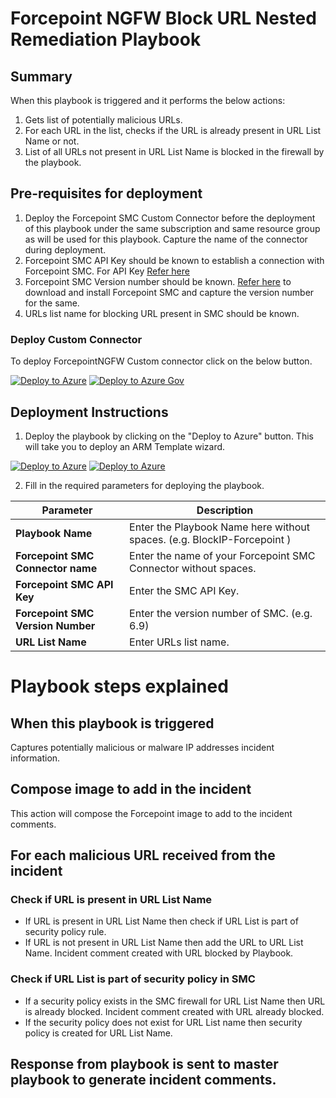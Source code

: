 # Forcepoint NGFW Block URL Nested Remediation Playbook

## Summary
 When  this playbook is triggered and it performs the below actions:
 1. Gets list of potentially malicious URLs.
 2. For each URL in the list, checks if the URL is already present in URL List Name or not.
 3. List of all URLs not present in URL List Name is blocked in the firewall by the playbook.

 ## Pre-requisites for deployment
 1. Deploy the Forcepoint SMC Custom Connector before the deployment of this playbook under the same subscription and same resource group as will be used for this playbook. Capture the name of the connector during deployment.
 2. Forcepoint SMC API Key should be known to establish a connection with Forcepoint SMC. For API Key [Refer here](http://www.websense.com/content/support/library/ngfw/v610/rfrnce/ngfw_6100_ug_smc-api_a_en-us.pdf )
 3. Forcepoint SMC Version number should be known. [Refer here](https://help.stonesoft.com/onlinehelp/StoneGate/SMC/) to download and install Forcepoint SMC and capture the version number for the same.
 4. URLs list name for blocking URL present in SMC should be known.

 ### Deploy Custom Connector

To deploy ForcepointNGFW Custom connector click on the below button.

[![Deploy to Azure](https://aka.ms/deploytoazurebutton)](https://portal.azure.com/#create/Microsoft.Template/uri/https%3A%2F%2Fraw.githubusercontent.com%2FAzure%2FAzure-Sentinel%2Fmaster%2FPlaybooks%2FForcepointNGFW%2FForcepointSMCApiConnector%2Fazuredeploy.json)  [![Deploy to Azure Gov](https://aka.ms/deploytoazuregovbutton)](https://portal.azure.com/#create/Microsoft.Template/uri/https%3A%2F%2Fraw.githubusercontent.com%2FAzure%2FAzure-Sentinel%2Fmaster%2FPlaybooks%2FForcepointNGFW%2FForcepointSMCApiConnector%2Fazuredeploy.json)


 ## Deployment Instructions
 1. Deploy the playbook by clicking on the "Deploy to Azure" button. This will take you to deploy an ARM Template wizard.

[![Deploy to Azure](https://aka.ms/deploytoazurebutton)](https://portal.azure.com/#create/Microsoft.Template/uri/https%3A%2F%2Fraw.githubusercontent.com%2FAzure%2FAzure-Sentinel%2Ftree%2Fmaster%2FMasterPlaybooks%2FRemediation-URL%2FForcepoint-Remediation-URL%2Fazuredeploy.json) [![Deploy to Azure](https://aka.ms/deploytoazuregovbutton)](https://portal.azure.com/#create/Microsoft.Template/uri/https%3A%2F%2Fraw.githubusercontent.com%2FAzure%2FAzure-Sentinel%2Ftree%2Fmaster%2FMasterPlaybooks%2FRemediation-URL%2FForcepoint-Remediation-URL%2Fazuredeploy.json)

 2. Fill in the required parameters for deploying the playbook.

 | Parameter  | Description |
| ------------- | ------------- |
| **Playbook Name** | Enter the Playbook Name here without spaces. (e.g. BlockIP-Forcepoint ) |
| **Forcepoint SMC Connector name**|Enter the name of your Forcepoint SMC Connector without spaces.|
| **Forcepoint SMC API Key**  | Enter the SMC API Key. |
| **Forcepoint SMC Version Number** | Enter the version number of SMC. (e.g. 6.9) |
| **URL List Name**|Enter URLs list name.|




# Playbook steps explained
## When this playbook is triggered
  Captures potentially malicious or malware IP addresses incident information.

## Compose image to add in the incident
This action will compose the Forcepoint image to add to the incident comments.

## For each malicious URL received from the incident

### Check if URL is present in URL List Name
* If URL is present in URL List Name then check if URL List is part of security policy rule.
* If URL is not present in URL List Name then add the URL to URL List Name. Incident comment created with URL blocked by Playbook.

### Check if URL List is part of security policy in SMC
*  If a security policy exists in the SMC firewall for URL List Name then URL is already blocked. Incident comment created with URL already blocked.
*  If the security policy does not exist for URL List name then security policy is created for URL List Name.

## Response from playbook is sent to master playbook to generate incident comments.

